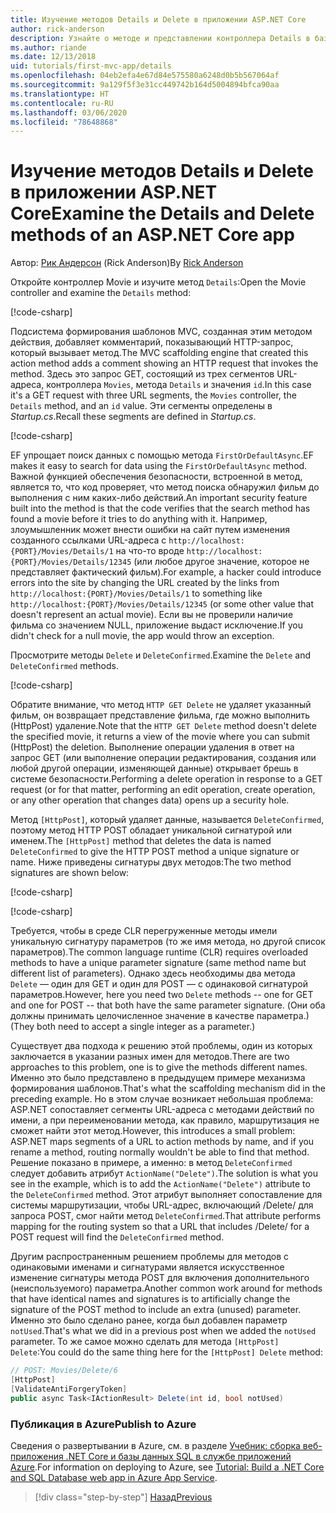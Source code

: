 ```yaml
---
title: Изучение методов Details и Delete в приложении ASP.NET Core
author: rick-anderson
description: Узнайте о методе и представлении контроллера Details в базовом приложении ASP.NET Core MVC.
ms.author: riande
ms.date: 12/13/2018
uid: tutorials/first-mvc-app/details
ms.openlocfilehash: 04eb2efa4e67d84e575580a6248d0b5b567064af
ms.sourcegitcommit: 9a129f5f3e31cc449742b164d5004894bfca90aa
ms.translationtype: HT
ms.contentlocale: ru-RU
ms.lasthandoff: 03/06/2020
ms.locfileid: "78648868"
---
```

# <a name="examine-the-details-and-delete-methods-of-an-aspnet-core-app"></a><span data-ttu-id="25aa4-103">Изучение методов Details и Delete в приложении ASP.NET Core</span><span class="sxs-lookup"><span data-stu-id="25aa4-103">Examine the Details and Delete methods of an ASP.NET Core app</span></span>

<span data-ttu-id="25aa4-104">Автор: [Рик Андерсон](https://twitter.com/RickAndMSFT) (Rick Anderson)</span><span class="sxs-lookup"><span data-stu-id="25aa4-104">By [Rick Anderson](https://twitter.com/RickAndMSFT)</span></span>

<span data-ttu-id="25aa4-105">Откройте контроллер Movie и изучите метод `Details`:</span><span class="sxs-lookup"><span data-stu-id="25aa4-105">Open the Movie controller and examine the `Details` method:</span></span>

[!code-csharp[](start-mvc/sample/MvcMovie22/Controllers/MoviesController.cs?name=snippet_details)]

<span data-ttu-id="25aa4-106">Подсистема формирования шаблонов MVC, созданная этим методом действия, добавляет комментарий, показывающий HTTP-запрос, который вызывает метод.</span><span class="sxs-lookup"><span data-stu-id="25aa4-106">The MVC scaffolding engine that created this action method adds a comment showing an HTTP request that invokes the method.</span></span> <span data-ttu-id="25aa4-107">Здесь это запрос GET, состоящий из трех сегментов URL-адреса, контроллера `Movies`, метода `Details` и значения `id`.</span><span class="sxs-lookup"><span data-stu-id="25aa4-107">In this case it's a GET request with three URL segments, the `Movies` controller, the `Details` method, and an `id` value.</span></span> <span data-ttu-id="25aa4-108">Эти сегменты определены в *Startup.cs*.</span><span class="sxs-lookup"><span data-stu-id="25aa4-108">Recall these segments are defined in *Startup.cs*.</span></span>

[!code-csharp[](start-mvc/sample/MvcMovie3/Startup.cs?highlight=5&name=snippet_1)]

<span data-ttu-id="25aa4-109">EF упрощает поиск данных с помощью метода `FirstOrDefaultAsync`.</span><span class="sxs-lookup"><span data-stu-id="25aa4-109">EF makes it easy to search for data using the `FirstOrDefaultAsync` method.</span></span> <span data-ttu-id="25aa4-110">Важной функцией обеспечения безопасности, встроенной в метод, является то, что код проверяет, что метод поиска обнаружил фильм до выполнения с ним каких-либо действий.</span><span class="sxs-lookup"><span data-stu-id="25aa4-110">An important security feature built into the method is that the code verifies that the search method has found a movie before it tries to do anything with it.</span></span> <span data-ttu-id="25aa4-111">Например, злоумышленник может внести ошибки на сайт путем изменения созданного ссылками URL-адреса с `http://localhost:{PORT}/Movies/Details/1` на что-то вроде `http://localhost:{PORT}/Movies/Details/12345` (или любое другое значение, которое не представляет фактический фильм).</span><span class="sxs-lookup"><span data-stu-id="25aa4-111">For example, a hacker could introduce errors into the site by changing the URL created by the links from `http://localhost:{PORT}/Movies/Details/1` to something like  `http://localhost:{PORT}/Movies/Details/12345` (or some other value that doesn't represent an actual movie).</span></span> <span data-ttu-id="25aa4-112">Если вы не проверили наличие фильма со значением NULL, приложение выдаст исключение.</span><span class="sxs-lookup"><span data-stu-id="25aa4-112">If you didn't check for a null movie, the app would throw an exception.</span></span>

<span data-ttu-id="25aa4-113">Просмотрите методы `Delete` и `DeleteConfirmed`.</span><span class="sxs-lookup"><span data-stu-id="25aa4-113">Examine the `Delete` and `DeleteConfirmed` methods.</span></span>

[!code-csharp[](start-mvc/sample/MvcMovie22/Controllers/MoviesController.cs?name=snippet_delete)]

<span data-ttu-id="25aa4-114">Обратите внимание, что метод `HTTP GET Delete` не удаляет указанный фильм, он возвращает представление фильма, где можно выполнить (HttpPost) удаление.</span><span class="sxs-lookup"><span data-stu-id="25aa4-114">Note that the `HTTP GET Delete` method doesn't delete the specified movie, it returns a view of the movie where you can submit (HttpPost) the deletion.</span></span> <span data-ttu-id="25aa4-115">Выполнение операции удаления в ответ на запрос GET (или выполнение операции редактирования, создания или любой другой операции, изменяющей данные) открывает брешь в системе безопасности.</span><span class="sxs-lookup"><span data-stu-id="25aa4-115">Performing a delete operation in response to a GET request (or for that matter, performing an edit operation, create operation, or any other operation that changes data) opens up a security hole.</span></span>

<span data-ttu-id="25aa4-116">Метод `[HttpPost]`, который удаляет данные, называется `DeleteConfirmed`, поэтому метод HTTP POST обладает уникальной сигнатурой или именем.</span><span class="sxs-lookup"><span data-stu-id="25aa4-116">The `[HttpPost]` method that deletes the data is named `DeleteConfirmed` to give the HTTP POST method a unique signature or name.</span></span> <span data-ttu-id="25aa4-117">Ниже приведены сигнатуры двух методов:</span><span class="sxs-lookup"><span data-stu-id="25aa4-117">The two method signatures are shown below:</span></span>

[!code-csharp[](start-mvc/sample/MvcMovie/Controllers/MoviesController.cs?name=snippet_delete2)]

[!code-csharp[](start-mvc/sample/MvcMovie/Controllers/MoviesController.cs?name=snippet_delete3)]

<span data-ttu-id="25aa4-118">Требуется, чтобы в среде CLR перегруженные методы имели уникальную сигнатуру параметров (то же имя метода, но другой список параметров).</span><span class="sxs-lookup"><span data-stu-id="25aa4-118">The common language runtime (CLR) requires overloaded methods to have a unique parameter signature (same method name but different list of parameters).</span></span> <span data-ttu-id="25aa4-119">Однако здесь необходимы два метода `Delete` — один для GET и один для POST — с одинаковой сигнатурой параметров.</span><span class="sxs-lookup"><span data-stu-id="25aa4-119">However, here you need two `Delete` methods -- one for GET and one for POST -- that both have the same parameter signature.</span></span> <span data-ttu-id="25aa4-120">(Они оба должны принимать целочисленное значение в качестве параметра.)</span><span class="sxs-lookup"><span data-stu-id="25aa4-120">(They both need to accept a single integer as a parameter.)</span></span>

<span data-ttu-id="25aa4-121">Существует два подхода к решению этой проблемы, один из которых заключается в указании разных имен для методов.</span><span class="sxs-lookup"><span data-stu-id="25aa4-121">There are two approaches to this problem, one is to give the methods different names.</span></span> <span data-ttu-id="25aa4-122">Именно это было представлено в предыдущем примере механизма формирования шаблонов.</span><span class="sxs-lookup"><span data-stu-id="25aa4-122">That's what the scaffolding mechanism did in the preceding example.</span></span> <span data-ttu-id="25aa4-123">Но в этом случае возникает небольшая проблема: ASP.NET сопоставляет сегменты URL-адреса с методами действий по имени, а при переименовании метода, как правило, маршрутизация не сможет найти этот метод.</span><span class="sxs-lookup"><span data-stu-id="25aa4-123">However, this introduces a small problem: ASP.NET maps segments of a URL to action methods by name, and if you rename a method, routing normally wouldn't be able to find that method.</span></span> <span data-ttu-id="25aa4-124">Решение показано в примере, а именно: в метод `DeleteConfirmed` следует добавить атрибут `ActionName("Delete")`.</span><span class="sxs-lookup"><span data-stu-id="25aa4-124">The solution is what you see in the example, which is to add the `ActionName("Delete")` attribute to the `DeleteConfirmed` method.</span></span> <span data-ttu-id="25aa4-125">Этот атрибут выполняет сопоставление для системы маршрутизации, чтобы URL-адрес, включающий /Delete/ для запроса POST, смог найти метод `DeleteConfirmed`.</span><span class="sxs-lookup"><span data-stu-id="25aa4-125">That attribute performs mapping for the routing system so that a URL that includes /Delete/ for a POST request will find the `DeleteConfirmed` method.</span></span>

<span data-ttu-id="25aa4-126">Другим распространенным решением проблемы для методов с одинаковыми именами и сигнатурами является искусственное изменение сигнатуры метода POST для включения дополнительного (неиспользуемого) параметра.</span><span class="sxs-lookup"><span data-stu-id="25aa4-126">Another common work around for methods that have identical names and signatures is to artificially change the signature of the POST method to include an extra (unused) parameter.</span></span> <span data-ttu-id="25aa4-127">Именно это было сделано ранее, когда был добавлен параметр `notUsed`.</span><span class="sxs-lookup"><span data-stu-id="25aa4-127">That's what we did in a previous post when we added the `notUsed` parameter.</span></span> <span data-ttu-id="25aa4-128">То же самое можно сделать для метода `[HttpPost] Delete`:</span><span class="sxs-lookup"><span data-stu-id="25aa4-128">You could do the same thing here for the `[HttpPost] Delete` method:</span></span>

```csharp
// POST: Movies/Delete/6
[HttpPost]
[ValidateAntiForgeryToken]
public async Task<IActionResult> Delete(int id, bool notUsed)
```

### <a name="publish-to-azure"></a><span data-ttu-id="25aa4-129">Публикация в Azure</span><span class="sxs-lookup"><span data-stu-id="25aa4-129">Publish to Azure</span></span>

<span data-ttu-id="25aa4-130">Сведения о развертывании в Azure, см. в разделе [Учебник: сборка веб-приложения .NET Core и базы данных SQL в службе приложений Azure](/azure/app-service/app-service-web-tutorial-dotnetcore-sqldb).</span><span class="sxs-lookup"><span data-stu-id="25aa4-130">For information on deploying to Azure, see [Tutorial: Build a .NET Core and SQL Database web app in Azure App Service](/azure/app-service/app-service-web-tutorial-dotnetcore-sqldb).</span></span>

> [!div class="step-by-step"]
> [<span data-ttu-id="25aa4-131">Назад</span><span class="sxs-lookup"><span data-stu-id="25aa4-131">Previous</span></span>](validation.md)
